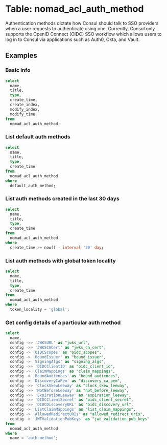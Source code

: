 # Table: nomad_acl_auth_method

Authentication methods dictate how Consul should talk to SSO providers when a user requests to authenticate using one. Currently, Consul only supports the OpenID Connect (OIDC) SSO workflow which allows users to log in to Consul via applications such as Auth0, Okta, and Vault.

## Examples

### Basic info

```sql
select
  name,
  title,
  type,
  create_time,
  create_index,
  modify_index,
  modify_time
from
  nomad_acl_auth_method;
```

### List default auth methods

```sql
select
  name,
  title,
  type,
  create_time
from
  nomad_acl_auth_method
where
  default_auth_method;
```

### List auth methods created in the last 30 days

```sql
select
  name,
  title,
  type,
  create_time
from
  nomad_acl_auth_method
where
  create_time >= now() - interval '30' day;
```

### List auth methods with global token locality

```sql
select
  name,
  title,
  type,
  create_time
from
  nomad_acl_auth_method
where
  token_locality = 'global';
```

### Get config details of a particular auth method

```sql
select
  name,
  config ->> 'JWKSURL' as "jwks_url",
  config ->> 'JWKSCACert' as "jwks_ca_cert",
  config -> 'OIDCScopes' as "oidc_scopes",
  config -> 'BoundIssuer' as "bound_issuer",
  config -> 'SigningAlgs' as "signing_algs",
  config ->> 'OIDCClientID' as "oidc_client_id",
  config -> 'ClaimMappings' as "claim_mappings",
  config -> 'BoundAudiences' as "bound_audiences",
  config -> 'DiscoveryCaPem' as "discovery_ca_pem",
  config ->> 'ClockSkewLeeway' as "clock_skew_leeway",
  config ->> 'NotBeforeLeeway' as "not_before_leeway",
  config ->> 'ExpirationLeeway' as "expiration_leeway",
  config ->> 'OIDCClientSecret' as "oidc_client_secret",
  config ->> 'OIDCDiscoveryURL' as "oidc_discovery_url",
  config -> 'ListClaimMappings' as "list_claim_mappings",
  config -> 'AllowedRedirectURIs' as "allowed_redirect_uris",
  config -> 'JWTValidationPubKeys' as "jwt_validation_pub_keys"
from
  nomad_acl_auth_method
where
  name = 'auth-method';
```
